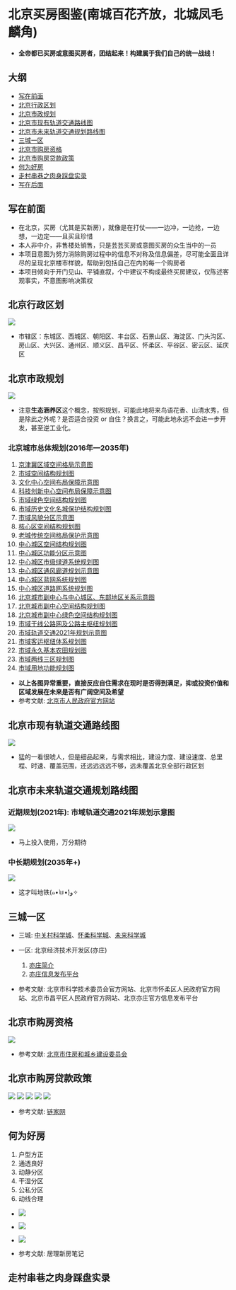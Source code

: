 # 北京买房图鉴(南城百花齐放，北城凤毛麟角)

- **全帝都已买房或意图买房者，团结起来！构建属于我们自己的统一战线！**

## 大纲

- [写在前面](#写在前面)
- [北京行政区划](#北京行政区划)
- [北京市政规划](#北京市政规划)
- [北京市现有轨道交通路线图](#北京市现有轨道交通路线图)
- [北京市未来轨道交通规划路线图](#北京市未来轨道交通规划路线图)
- [三城一区](#三城一区)
- [北京市购房资格](#北京市购房资格)
- [北京市购房贷款政策](#北京市购房贷款政策)
- [何为好房](#何为好房)
- [走村串巷之肉身踩盘实录](#走村串巷之肉身踩盘实录)
- [写在后面](#写在后面)

## 写在前面

- 在北京，买房（尤其是买新房），就像是在打仗——一边冲，一边抢，一边想，一边定——且买且珍惜
- 本人非中介，非售楼处销售，只是芸芸买房或意图买房的众生当中的一员
- 本项目意图为努力消除购房过程中的信息不对称及信息偏差，尽可能全面且详尽的呈现北京楼市样貌，帮助到包括自己在内的每一个购房者
- 本项目倾向于开门见山、平铺直叙，个中建议不构成最终买房建议，仅陈述客观事实，不意图影响决策权

## 北京行政区划

![](https://tva1.sinaimg.cn/large/0081Kckwly1gkcg4sepz8j30h20i874v.jpg)

- 市辖区：东城区、西城区、朝阳区、丰台区、石景山区、海淀区、门头沟区、房山区、大兴区、通州区、顺义区、昌平区、怀柔区、平谷区、密云区、延庆区

## 北京市政规划

![](http://www.beijing.gov.cn/gongkai/guihua/wngh/cqgh/201907/W020190701640427350520.jpg)

- 注意**生态涵养区**这个概念，按照规划，可能此地将来鸟语花香、山清水秀，但是除此之外呢？是否适合投资 or 自住？换言之，可能此地永远不会进一步开发，甚至逆工业化。

### 北京城市总体规划(2016年—2035年)

1. [京津冀区域空间格局示意图](http://www.beijing.gov.cn/gongkai/guihua/wngh/cqgh/201907/W020190701640427199408.jpg)
2. [市域空间结构规划图](http://www.beijing.gov.cn/gongkai/guihua/wngh/cqgh/201907/W020190701640427350520.jpg)
3. [文化中心空间布局保障示意图](http://www.beijing.gov.cn/gongkai/guihua/wngh/cqgh/201907/W020190701640427476771.jpg)
4. [科技创新中心空间布局保障示意图](http://www.beijing.gov.cn/gongkai/guihua/wngh/cqgh/201907/W020190701640427620977.jpg)
5. [市域绿色空间结构规划图](http://www.beijing.gov.cn/gongkai/guihua/wngh/cqgh/201907/W020190701640427784655.jpg)
6. [市域历史文化名城保护结构规划图](http://www.beijing.gov.cn/gongkai/guihua/wngh/cqgh/201907/W020190701640427977906.jpg)
7. [市域风貌分区示意图](http://www.beijing.gov.cn/gongkai/guihua/wngh/cqgh/201907/W020190701640428171403.jpg)
8. [核心区空间结构规划图](http://www.beijing.gov.cn/gongkai/guihua/wngh/cqgh/201907/W020190701640428336365.jpg)
9. [老城传统空间格局保护示意图](http://www.beijing.gov.cn/gongkai/guihua/wngh/cqgh/201907/W020190701640428483164.jpg)
10. [中心城区空间结构规划图](http://www.beijing.gov.cn/gongkai/guihua/wngh/cqgh/201907/W020190701640428610589.jpg)
11. [中心城区功能分区示意图](http://www.beijing.gov.cn/gongkai/guihua/wngh/cqgh/201907/W020190701640428731428.jpg)
12. [中心城区市级绿道系统规划图](http://www.beijing.gov.cn/gongkai/guihua/wngh/cqgh/201907/W020190701640428880687.jpg)
13. [中心城区通风廊道规划示意图](http://www.beijing.gov.cn/gongkai/guihua/wngh/cqgh/201907/W020190701640429038330.jpg)
14. [中心城区蓝网系统规划图](http://www.beijing.gov.cn/gongkai/guihua/wngh/cqgh/201907/W020190701640429182161.jpg)
15. [中心城区道路网系统规划图](http://www.beijing.gov.cn/gongkai/guihua/wngh/cqgh/201907/W020190701640429354875.jpg)
16. [北京城市副中心与中心城区、东部地区关系示意图](http://www.beijing.gov.cn/gongkai/guihua/wngh/cqgh/201907/W020190701640429513549.jpg)
17. [北京城市副中心空间结构规划图](http://www.beijing.gov.cn/gongkai/guihua/wngh/cqgh/201907/W020190701640429641633.jpg)
18. [北京城市副中心绿色空间结构规划图](http://www.beijing.gov.cn/gongkai/guihua/wngh/cqgh/201907/W020190701640429761668.jpg)
19. [市域干线公路网及公路主枢纽规划图](http://www.beijing.gov.cn/gongkai/guihua/wngh/cqgh/201907/W020190701640429888458.jpg)
20. [市域轨道交通2021年规划示意图](http://www.beijing.gov.cn/gongkai/guihua/wngh/cqgh/201907/W020190701640430022171.jpg)
21. [市域客运枢纽体系规划图](http://www.beijing.gov.cn/gongkai/guihua/wngh/cqgh/201907/W020190701640430257420.jpg)
22. [市域永久基本农田规划图](http://www.beijing.gov.cn/gongkai/guihua/wngh/cqgh/201907/W020190701640430413998.jpg)
23. [市域两线三区规划图](http://www.beijing.gov.cn/gongkai/guihua/wngh/cqgh/201907/W020190701640430543819.jpg)
24. [市域用地功能规划图](http://www.beijing.gov.cn/gongkai/guihua/wngh/cqgh/201907/W020190701640430694294.jpg)

- **以上各图异常重要，直接反应自住需求在现时是否得到满足，抑或投资价值和区域发展在未来是否有广阔空间及希望**
- 参考文献: [北京市人民政府官方网站](http://www.beijing.gov.cn/gongkai/guihua/wngh/cqgh/201907/t20190701_100008.html)

## 北京市现有轨道交通路线图

![](https://www.bjsubway.com/subway/images/subway_map.jpg)

- 猛的一看很唬人，但是细品起来，与需求相比，建设力度、建设速度、总里程、时速、覆盖范围，还远远远远不够，远未覆盖北京全部行政区划

## 北京市未来轨道交通规划路线图

### 近期规划(2021年): 市域轨道交通2021年规划示意图

![](http://www.beijing.gov.cn/gongkai/guihua/wngh/cqgh/201907/W020190701640430022171.jpg)

- 马上投入使用，万分期待

### 中长期规划(2035年+)

![](https://tva1.sinaimg.cn/large/0081Kckwly1gkche3a56nj310w0u0e82.jpg)

- 这才叫地铁(๑•̀ㅂ•́)و✧

## 三城一区

- 三城: [中关村科学城](http://kw.beijing.gov.cn/col/col1910/index.html)、[怀柔科学城](http://www.bjhr.gov.cn/zt/hrkxc/index.html)、[未来科学城](http://www.bjchp.gov.cn/cpqzf/bjwlkxc/yqgk/yqjs/index.html)
- 一区: 北京经济技术开发区(亦庄)
  1. [亦庄简介](https://baike.baidu.com/item/北京经济技术开发区)
  2. [亦庄信息发布平台](http://kfqgw.beijing.gov.cn/index.html)

- 参考文献: 北京市科学技术委员会官方网站、北京市怀柔区人民政府官方网站、北京市昌平区人民政府官方网站、北京亦庄官方信息发布平台

## 北京市购房资格

![](https://tva1.sinaimg.cn/large/0081Kckwly1gkci2oyyijj30ny0x641c.jpg)

- 参考文献: [北京市住房和城乡建设委员会](http://zjw.beijing.gov.cn/bjjs/xxgk/ztzl/bjgfzn/gfzgsq/index.shtml)

## 北京市购房贷款政策

![](https://tva1.sinaimg.cn/large/0081Kckwly1gkcia65wk3j30lv0h8gn3.jpg)
![](https://tva1.sinaimg.cn/large/0081Kckwly1gkciai7anij30ef0gl3yk.jpg)
![](https://tva1.sinaimg.cn/large/0081Kckwly1gkcib65yagj30lj0dt75k.jpg)
![](https://tva1.sinaimg.cn/large/0081Kckwly1gkcibrkyztj30m00crjs9.jpg)
![](https://tva1.sinaimg.cn/large/0081Kckwly1gkcic3q837j30lz06fjrp.jpg)

- 参考文献: [链家网](https://news.lianjia.com/bj/baike/018341.html)

## 何为好房

1. 户型方正
2. 通透良好
3. 动静分区
4. 干湿分区
5. 公私分区
6. 动线合理

- ![](https://tva1.sinaimg.cn/large/0081Kckwly1gkcii4eeu4j30u0140nf1.jpg)
- ![](https://tva1.sinaimg.cn/large/0081Kckwly1gkcijn4tnlj30u0140qjm.jpg)
- ![](https://tva1.sinaimg.cn/large/0081Kckwly1gkcinp3wh1j30u0136dx0.jpg)

- 参考文献: 居理新房笔记

## 走村串巷之肉身踩盘实录